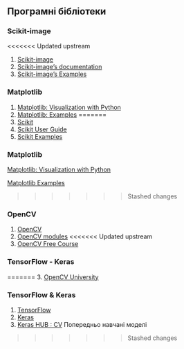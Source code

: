 #  

## Програмні бібліотеки

### Scikit-image

<<<<<<< Updated upstream
1. [Scikit-image](https://matplotlib.org/)
2. [Scikit-image’s documentation](https://scikit-image.org/docs/stable/index.html)
3. [Scikit-image’s Examples](https://scikit-image.org/docs/stable/index.html)

### Matplotlib

1. [Matplotlib: Visualization with Python](https://matplotlib.org/)
2. [Matplotlib: Examples](https://matplotlib.org/stable/plot_types/index.html)
=======
1. [Scikit](https://scikit-image.org/)
2. [Scikit User Guide](https://scikit-image.org/docs/stable/user_guide/index.html#user-guide)
3. [Scikit Examples](https://scikit-image.org/docs/stable/auto_examples/)

### Matplotlib

[Matplotlib: Visualization with Python](https://matplotlib.org/)

[Matplotlib Examples](https://matplotlib.org/stable/plot_types/index.html)
>>>>>>> Stashed changes

### OpenCV

1. [OpenCV](https://opencv.org/)
2. [OpenCV modules](https://docs.opencv.org/4.x/index.html)
<<<<<<< Updated upstream
3. [OpenCV Free Course](https://opencv.org/university/free-opencv-course/)

### TensorFlow - Keras
=======
3. [OpenCV University](https://opencv.org/university/courses/)

### TensorFlow & Keras

1. [TensorFlow](https://www.tensorflow.org/)
2. [Keras](https://keras.io/)
3. [Keras HUB : CV](https://keras.io/keras_hub/) Попередньо навчані моделі











>>>>>>> Stashed changes
